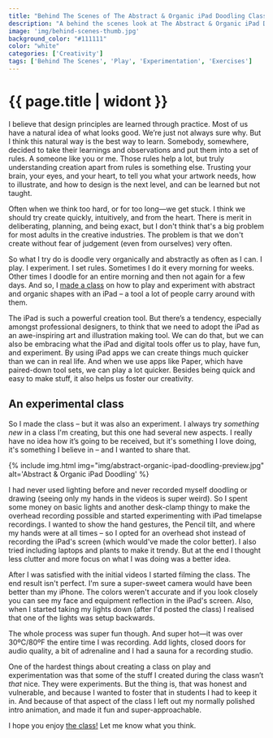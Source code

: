 ```yaml
---
title: "Behind The Scenes of The Abstract & Organic iPad Doodling Class"
description: "A behind the scenes look at The Abstract & Organic iPad Doodling Class"
image: 'img/behind-scenes-thumb.jpg'
background_color: "#111111"
color: "white"
categories: ['Creativity']
tags: ['Behind The Scenes', 'Play', 'Experimentation', 'Exercises']
---
```

# {{ page.title | widont }}

I believe that design principles are learned through practice. Most of us have a natural idea of what looks good. We’re just not always sure why. But I think this natural way is the best way to learn. Somebody, somewhere, decided to take their learnings and observations and put them into a set of rules. A someone like you or me. Those rules help a lot, but truly understanding creation apart from rules is something else. Trusting your brain, your eyes, and your heart, to tell you what your artwork needs, how to illustrate, and how to design is the next level, and can be learned but not taught.

Often when we think too hard, or for too long—we get stuck. I think we should try create quickly, intuitively, and from the heart. There is merit in deliberating, planning, and being exact, but I don't think that's a big problem for most adults in the creative industries. The problem is that we don't create without fear of judgement (even from ourselves) very often.

So what I try do is doodle very organically and abstractly as often as I can. I play. I experiment. I set rules. Sometimes I do it every morning for weeks. Other times I doodle for an entire morning and then not again for a few days. And so, I [made a class](/classes/abstract-organic-ipad-doodling) on how to play and experiment with abstract and organic shapes with an iPad – a tool a lot of people carry around with them.

The iPad is such a powerful creation tool. But there’s a tendency, especially amongst professional designers, to think that we need to adopt the iPad as an awe-inspiring art and illustration making tool. We can do that, but we can also be embracing what the iPad and digital tools offer us to play, have fun, and experiment. By using iPad apps we can create things much quicker than we can in real life. And when we use apps like Paper, which have paired-down tool sets, we can play a lot quicker. Besides being quick and easy to make stuff, it also helps us foster our creativity.

## An experimental class
So I made the class – but it was also an experiment. I always try *something new* in a class I'm creating, but this one had several new aspects. I really have no idea how it’s going to be received, but it's something I love doing, it's something I believe in – and I wanted to share that.

{% include img.html img="img/abstract-organic-ipad-doodling-preview.jpg" alt='Abstract & Organic iPad Doodling' %}

I had never used lighting before and never recorded myself doodling or drawing (seeing only my hands in the videos is super weird). So I spent some money on basic lights and another desk-clamp thingy to make the overhead recording possible and started experimenting with iPad timelapse recordings. I wanted to show the hand gestures, the Pencil tilt, and where my hands were at all times – so I opted for an overhead shot instead of recording the iPad's screen (which would've made the color better). I also tried including laptops and plants to make it trendy. But at the end I thought less clutter and more focus on what I was doing was a better idea.

After I was satisfied with the initial videos I started filming the class. The end result isn't perfect. I'm sure a super-sweet camera would have been better than my iPhone. The colors weren't accurate and if you look closely you can see my face and equipment reflection in the iPad's screen. Also, when I started taking my lights down (after I'd posted the class) I realised that one of the lights was setup backwards.

The whole process was super fun though. And super hot—it was over 30ºC/80ºF the entire time I was recording. Add lights, closed doors for audio quality, a bit of adrenaline and I had a sauna for a recording studio.

One of the hardest things about creating a class on play and experimentation was that some of the stuff I created during the class wasn’t *that* nice. They were experiments. But the thing is, that was honest and vulnerable, and because I wanted to foster that in students I had to keep it in. And because of that aspect of the class I left out my normally polished intro animation, and made it fun and super-approachable.

I hope you enjoy [the class!](/classes/abstract-organic-ipad-doodling) Let me know what you think.